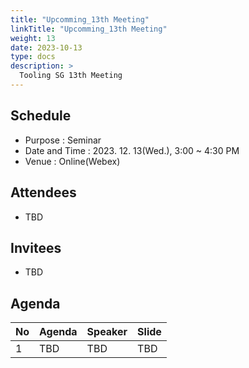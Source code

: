 ```yaml
---
title: "Upcomming_13th Meeting"
linkTitle: "Upcomming_13th Meeting"
weight: 13
date: 2023-10-13
type: docs
description: >
  Tooling SG 13th Meeting
---
```


## Schedule

* Purpose : Seminar
* Date and Time : 2023. 12. 13(Wed.), 3:00 ~ 4:30 PM
* Venue : Online(Webex)

## Attendees
* TBD

## Invitees
* TBD

## Agenda
| No | Agenda           | Speaker | Slide |
|----|-----------------|------|------|
| 1  | TBD | TBD | TBD |
